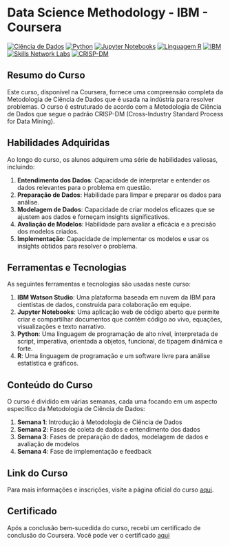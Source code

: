 # Data Science Methodology - IBM - Coursera
[![Ciência de Dados](https://img.shields.io/badge/Ciência_de_Dados-7D3C98?style=for-the-badge)](https://pt.wikipedia.org/wiki/Ciência_de_dados)
[![Python](https://img.shields.io/badge/Python-3776AB?style=for-the-badge&logo=python&logoColor=white)](https://www.python.org/)
[![Jupyter Notebooks](https://img.shields.io/badge/Jupyter_Notebooks-F37626?style=for-the-badge&logo=jupyter&logoColor=white)](https://jupyter.org/)
[![Linguagem R](https://img.shields.io/badge/Linguagem_R-276DC3?style=for-the-badge)](https://www.r-project.org/)
[![IBM](https://img.shields.io/badge/IBM-054ADA?style=for-the-badge&logo=ibm&logoColor=white)](https://www.ibm.com/)
[![Skills Network Labs](https://img.shields.io/badge/Skills_Network_Labs-FF7F0E?style=for-the-badge)](https://www.coursera.org/ibm)
[![CRISP-DM](https://img.shields.io/badge/CRISP--DM-000000?style=for-the-badge)](https://en.wikipedia.org/wiki/Cross_Industry_Standard_Process_for_Data_Mining)

## Resumo do Curso

Este curso, disponível na Coursera, fornece uma compreensão completa da Metodologia de Ciência de Dados que é usada na
indústria para resolver problemas. O curso é estruturado de acordo com a Metodologia de Ciência de Dados que segue o padrão 
CRISP-DM (Cross-Industry Standard Process for Data Mining).

## Habilidades Adquiridas

Ao longo do curso, os alunos adquirem uma série de habilidades valiosas, incluindo:

1. **Entendimento dos Dados**: Capacidade de interpretar e entender os dados relevantes para o problema em questão.
2. **Preparação de Dados**: Habilidade para limpar e preparar os dados para análise.
3. **Modelagem de Dados**: Capacidade de criar modelos eficazes que se ajustem aos dados e forneçam insights significativos.
4. **Avaliação de Modelos**: Habilidade para avaliar a eficácia e a precisão dos modelos criados.
5. **Implementação**: Capacidade de implementar os modelos e usar os insights obtidos para resolver o problema.

## Ferramentas e Tecnologias

As seguintes ferramentas e tecnologias são usadas neste curso:

1. **IBM Watson Studio**: Uma plataforma baseada em nuvem da IBM para cientistas de dados, construída para colaboração em equipe.
2. **Jupyter Notebooks**: Uma aplicação web de código aberto que permite criar e compartilhar documentos que contêm código ao vivo, equações, visualizações e texto narrativo.
3. **Python**: Uma linguagem de programação de alto nível, interpretada de script, imperativa, orientada a objetos, funcional, de tipagem dinâmica e forte.
4. **R**: Uma linguagem de programação e um software livre para análise estatística e gráficos.

## Conteúdo do Curso

O curso é dividido em várias semanas, cada uma focando em um aspecto específico da Metodologia de Ciência de Dados:

1. **Semana 1**: Introdução à Metodologia de Ciência de Dados
2. **Semana 2**: Fases de coleta de dados e entendimento dos dados
3. **Semana 3**: Fases de preparação de dados, modelagem de dados e avaliação de modelos
4. **Semana 4**: Fase de implementação e feedback


## Link do Curso

Para mais informações e inscrições, visite a página oficial do curso [aqui](https://www.coursera.org/learn/data-science-methodology?specialization=ibm-data-science).

## Certificado

Após a conclusão bem-sucedida do curso, recebi um certificado de conclusão do Coursera. Você pode ver o certificado [aqui](https://coursera.org/share/2ce66c0778c21999163e07a4cbce3b54)


